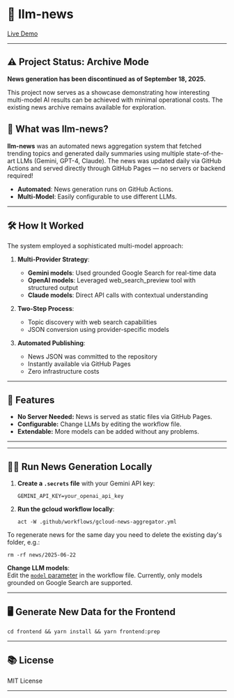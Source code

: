 # 📰 llm-news

[Live Demo](https://llm-news.deveugene.dev/)

---

## ⚠️ Project Status: Archive Mode

**News generation has been discontinued as of September 18, 2025.**

This project now serves as a showcase demonstrating how interesting multi-model AI results can be achieved with minimal operational costs. The existing news archive remains available for exploration.

## 🚀 What was llm-news?

**llm-news** was an automated news aggregation system that fetched trending topics and generated daily summaries using multiple state-of-the-art LLMs (Gemini, GPT-4, Claude).
The news was updated daily via GitHub Actions and served directly through GitHub Pages — no servers or backend required!

- **Automated**: News generation runs on GitHub Actions.
- **Multi-Model**: Easily configurable to use different LLMs.

---

## 🛠️ How It Worked

The system employed a sophisticated multi-model approach:

1. **Multi-Provider Strategy**:
   - **Gemini models**: Used grounded Google Search for real-time data
   - **OpenAI models**: Leveraged web_search_preview tool with structured output
   - **Claude models**: Direct API calls with contextual understanding

2. **Two-Step Process**:
   - Topic discovery with web search capabilities
   - JSON conversion using provider-specific models

3. **Automated Publishing**:
   - News JSON was committed to the repository
   - Instantly available via GitHub Pages
   - Zero infrastructure costs

---

## 🌟 Features

- **No Server Needed:** News is served as static files via GitHub Pages.
- **Configurable:** Change LLMs by editing the workflow file.
- **Extendable:** More models can be added without any problems.

---


---

## 🏃‍♂️ Run News Generation Locally

1. **Create a `.secrets` file** with your Gemini API key:
    ```
    GEMINI_API_KEY=your_openai_api_key
    ```

2. **Run the gcloud workflow locally**:
    ```
    act -W .github/workflows/gcloud-news-aggregator.yml
    ```

To regenerate news for the same day you need to delete the existing day's folder, e.g.:
```
rm -rf news/2025-06-22
```

**Change LLM models**:  
Edit the [`model` parameter](https://github.com/eugene-taran/llm-news/blob/main/.github/workflows/gcloud-news-aggregator.yml#L16) in the workflow file.
Currently, only models grounded on Google Search are supported.

---

## 🖥️ Generate New Data for the Frontend

```
cd frontend && yarn install && yarn frontend:prep
```

---

## 📚 License

MIT License

---

